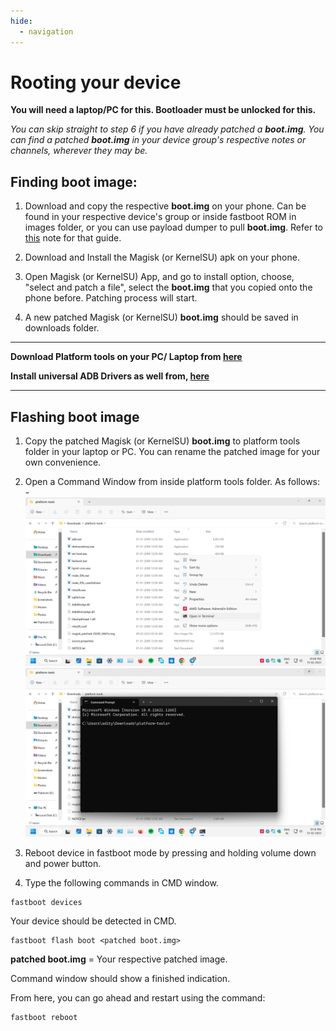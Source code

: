 ```yaml
---
hide:
  - navigation
---
```

# **Rooting your device**
**You will need a laptop/PC for this. Bootloader must be unlocked for this.**


*You can skip straight to step 6 if you have already patched a **boot.img**. You can find a patched **boot.img** in your device group's respective notes or channels, wherever they may be.* 

## Finding boot image:

1. Download and copy the respective **boot.img** on your phone. Can be found in your respective device's group or inside fastboot ROM in images folder, or you can use payload dumper to pull **boot.img**. Refer to [this](https://telegra.ru/Payload-Dumper-Guide-02-15) note for that guide.

2. Download and Install the Magisk (or KernelSU) apk on your phone. 

3. Open Magisk (or KernelSU) App, and go to install option, choose, "select and patch a file", select the **boot.img** that you copied onto the phone before. Patching process will start.

4. A new patched Magisk (or KernelSU) **boot.img** should be saved in downloads folder. 

***
**Download Platform tools on your PC/ Laptop from [here](https://developer.android.com/studio/releases/platform-tools)**

**Install universal ADB Drivers as well from, [here](https://adb.clockworkmod.com/)**
***

## Flashing boot image

1. Copy the patched Magisk (or KernelSU) **boot.img** to platform tools folder in your laptop or PC. You can rename the patched image for your own convenience. 

2. Open a Command Window from inside platform tools folder. As follows: -
![image](https://raw.githubusercontent.com/Angxddeep/All-in-one-guide/main/docs/images/miflash.png)
![image](https://raw.githubusercontent.com/Angxddeep/All-in-one-guide/main/docs/images/miflashcmd.png)



3. Reboot device in fastboot mode by pressing and holding volume down and power button. 

4. Type the following commands in CMD window.

```
fastboot devices
```

Your device should be detected in CMD.

```
fastboot flash boot <patched boot.img> 
```
**patched boot.img** = Your respective patched image.

Command window should show a finished indication. 

From here, you can go ahead and restart using the command: 
```
fastboot reboot
```

